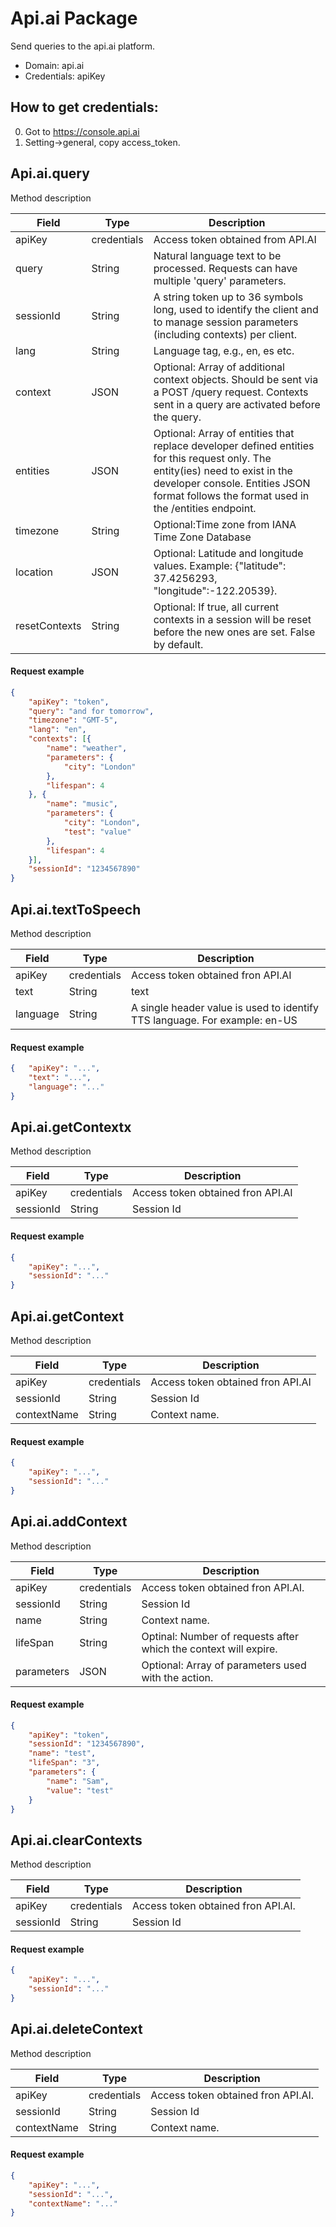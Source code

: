 # Api.ai Package
Send queries to the api.ai platform.
* Domain: api.ai
* Credentials: apiKey

## How to get credentials: 
0. Got to https://console.api.ai 
1. Setting->general, copy access_token.
 
## Api.ai.query
Method description

| Field            | Type  | Description
|------------------|-------|----------
| apiKey           | credentials| Access token obtained from API.AI
| query            | String| Natural language text to be processed. Requests can have multiple 'query' parameters.
| sessionId        | String| A string token up to 36 symbols long, used to identify the client and to manage session parameters (including contexts) per client.
| lang             | String| Language tag, e.g., en, es etc.
| context          | JSON| Optional: Array of additional context objects. Should be sent via a POST /query request. Contexts sent in a query are activated before the query.
| entities         | JSON| Optional: Array of entities that replace developer defined entities for this request only. The entity(ies) need to exist in the developer console. Entities JSON format follows the format used in the /entities endpoint.
| timezone         | String| Optional:Time zone from IANA Time Zone Database
| location         | JSON| Optional: Latitude and longitude values. Example: {"latitude": 37.4256293, "longitude":-122.20539}.
| resetContexts    | String| Optional: If true, all current contexts in a session will be reset before the new ones are set. False by default.

#### Request example
```json
{
	"apiKey": "token",
	"query": "and for tomorrow",
	"timezone": "GMT-5",
	"lang": "en",
	"contexts": [{
		"name": "weather",
		"parameters": {
			"city": "London"
		},
		"lifespan": 4
	}, {
		"name": "music",
		"parameters": {
			"city": "London",
			"test": "value"
		},
		"lifespan": 4
	}],
	"sessionId": "1234567890"
}
```

## Api.ai.textToSpeech
Method description

| Field   | Type  | Description
|---------|-------|----------
| apiKey  | credentials| Access token obtained fron API.AI
| text    | String| text
| language| String| A single header value is used to identify TTS language. For example: en-US

#### Request example
```json
{	"apiKey": "...",
	"text": "...",
	"language": "..."
}
```

## Api.ai.getContextx
Method description

| Field    | Type  | Description
|----------|-------|----------
| apiKey   | credentials| Access token obtained fron API.AI
| sessionId| String| Session Id

#### Request example
```json
{	
    "apiKey": "...",
	"sessionId": "..."
}
```

## Api.ai.getContext
Method description

| Field    | Type  | Description
|----------|-------|----------
| apiKey   | credentials| Access token obtained fron API.AI
| sessionId| String| Session Id
| contextName| String| Context name.

#### Request example
```json
{	
    "apiKey": "...",
	"sessionId": "..."
}
```

## Api.ai.addContext
Method description

| Field     | Type  | Description
|-----------|-------|----------
| apiKey    | credentials| Access token obtained fron API.AI.
| sessionId | String| Session Id
| name      | String| Context name.
| lifeSpan  | String| Optinal: Number of requests after which the context will expire.
| parameters| JSON| Optional: Array of parameters used with the action.

#### Request example
```json
{
	"apiKey": "token",
	"sessionId": "1234567890",
	"name": "test",
	"lifeSpan": "3",
	"parameters": {
		"name": "Sam",
		"value": "test"
	}
}
```

## Api.ai.clearContexts
Method description

| Field    | Type  | Description
|----------|-------|----------
| apiKey   | credentials| Access token obtained fron API.AI.
| sessionId| String| Session Id

#### Request example
```json
{	
    "apiKey": "...",
	"sessionId": "..."
}
```

## Api.ai.deleteContext
Method description

| Field      | Type  | Description
|------------|-------|----------
| apiKey     | credentials| Access token obtained fron API.AI.
| sessionId  | String| Session Id
| contextName| String| Context name.

#### Request example
```json
{	
    "apiKey": "...",
	"sessionId": "...",
	"contextName": "..."
}
```

